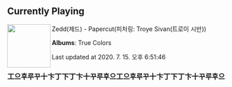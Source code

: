 ## Currently Playing

<img align="left" width="100" src="https://lh3.googleusercontent.com/D7X-taZ7lFriMSFBMsi7qt8s1CXq0aZN22rqUbzHqH8PsjliXBGe_K7utsxpIuieGRediDPS-B9MBylleA">

Zedd(제드) - Papercut(피처링: Troye Sivan(트로이 시반))

**Albums**: True Colors

Last updated at 2020. 7. 15. 오후 6:51:46

### 工으후루꾸十卞丁下丁卞十꾸루후으工으후루꾸十卞丁下丁卞十꾸루후으

<!--
**20chan/20chan** is a ✨ _special_ ✨ repository because its `README.md` (this file) appears on your GitHub profile.

Here are some ideas to get you started:

- 🔭 I’m currently working on ...
- 🌱 I’m currently learning ...
- 👯 I’m looking to collaborate on ...
- 🤔 I’m looking for help with ...
- 💬 Ask me about ...
- 📫 How to reach me: ...
- 😄 Pronouns: ...
- ⚡ Fun fact: ...
-->
